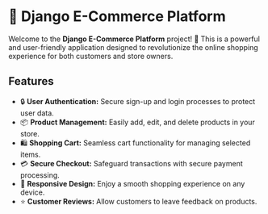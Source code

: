 # 🛒 Django E-Commerce Platform

Welcome to the **Django E-Commerce Platform** project! 🎉 This is a powerful and user-friendly application designed to revolutionize the online shopping experience for both customers and store owners.

## Features

- 🔒 **User Authentication:** Secure sign-up and login processes to protect user data.
- 📦 **Product Management:** Easily add, edit, and delete products in your store.
- 🛍️ **Shopping Cart:** Seamless cart functionality for managing selected items.
- 💳 **Secure Checkout:** Safeguard transactions with secure payment processing.
- 📱 **Responsive Design:** Enjoy a smooth shopping experience on any device.
- ⭐ **Customer Reviews:** Allow customers to leave feedback on products.

